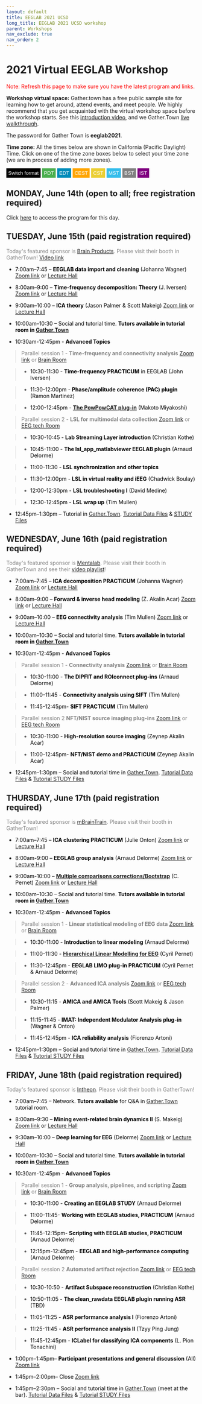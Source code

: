```yaml
---
layout: default
title: EEGLAB 2021 UCSD
long_title: EEGLAB 2021 UCSD workshop
parent: Workshops
nav_exclude: true
nav_order: 2
---
```

<!-- 
layout: redirect
redirect_link: https://sites.google.com/ucsd.edu/eeglab2020/eeglab-workshop -->

# 2021 Virtual EEGLAB Workshop

<font color=red>Note: Refresh this page to make sure you have the latest program and links.</font>

**Workshop virtual space:** Gather.town has a free public sample site for learning how to get around, attend events, and meet people. We highly recommend that you get acquainted with the virtual workshop space before the workshop starts. See this [introduction video](https://youtu.be/jNvZs-lNAz8), and we Gather.Town [live walkthrough](https://gather.town/).

The password for Gather Town is **eeglab2021**.

**Time zone:** All the times below are shown in California (Pacific Daylight) Time. Click on one of the time zone boxes below to select your time zone (we are in process of adding more zones). 

<button onclick="changeFormat()" style="background-color: Black; color: White; border: none; padding: 5px 5px; text-align: center;">Switch format</button>
<button onclick="changeTimezone('PDT')" style="background-color: #4CAF50; color: white; border: none; padding: 5px 5px; text-align: center;">PDT</button>
<button onclick="changeTimezone('EDT')" style="background-color: #008CBA; color: white; border: none; padding: 5px 5px; text-align: center;">EDT</button>
<button onclick="changeTimezone('CEST')" style="background-color:Orange; color: white; border: none; padding: 5px 5px; text-align: center;">CEST</button>
<button onclick="changeTimezone('CST')" style="background-color: #ebcf34; color: white; border: none; padding: 5px 5px; text-align: center;">CST</button>
<button onclick="changeTimezone('MST')" style="background-color:#34bdeb; color: white; border: none; padding: 5px 5px; text-align: center;">MST</button>
<button onclick="changeTimezone('BST')" style="background-color:Grey; color: white; border: none; padding: 5px 5px; text-align: center;">BST</button>
<button onclick="changeTimezone('IST')" style="background-color:Purple; color: white; border: none; padding: 5px 5px; text-align: center;">IST</button>

## MONDAY, June 14th (open to all; free registration required)

Click [here](https://eeglab.org/workshops/EEGLAB_2021_UCSD_day1.html) to access the program for this day.

## TUESDAY, June 15th (paid registration required)

<span style="color: gray"> Today's featured sponsor is [Brain Products](https://www.brainproducts.com/). Please visit their booth in GatherTown! </span> [Video link](https://www.gotostage.com/channel/a26a09b972b84c52a391a16dfb4298e9/recording/31ff3d0c087b4d319ce134860be7ed5c/watch)

- <span style="color: black"><span class="time" data-timeformat="12hr" data-timezone="PDT">7:00am</span>–<span class="time" data-timeformat="12hr" data-timezone="PDT">7:45</span> – **EEGLAB data import and cleaning** (Johanna Wagner)</span> [Zoom link](https://ucsd.zoom.us/j/97226313682) or [Lecture Hall](https://eeglab.org/workshops/https://gather.town/app/RdR6An6QJCsL5oJw/eeglab2021.html)

- <span style="color: black"><span class="time" data-timeformat="12hr" data-timezone="PDT">8:00am</span>–<span class="time" data-timeformat="12hr" data-timezone="PDT">9:00</span> – **Time-frequency decomposition: Theory** (J. Iversen)</span> [Zoom link](https://ucsd.zoom.us/j/97226313682) or [Lecture Hall](https://eeglab.org/workshops/https://gather.town/app/RdR6An6QJCsL5oJw/eeglab2021.html)

- <span style="color: black"><span class="time" data-timeformat="12hr" data-timezone="PDT">9:00am</span>–<span class="time" data-timeformat="12hr" data-timezone="PDT">10:00</span> – **ICA theory** (Jason Palmer &amp; Scott Makeig)</span> [Zoom link](https://ucsd.zoom.us/j/97226313682) or [Lecture Hall](https://eeglab.org/workshops/https://gather.town/app/RdR6An6QJCsL5oJw/eeglab2021.html)

- <span style="color: black"><span class="time" data-timeformat="12hr" data-timezone="PDT">10:00am</span>–<span class="time" data-timeformat="12hr" data-timezone="PDT">10:30</span> – Social and tutorial time. **Tutors available in tutorial room in [Gather.Town](https://eeglab.org/workshops/https://gather.town/app/RdR6An6QJCsL5oJw/eeglab2021.html)** </span>

- <span style="color: black"><span class="time" data-timeformat="12hr" data-timezone="PDT">10:30am</span>-<span class="time" data-timeformat="12hr" data-timezone="PDT">12:45pm</span> - **Advanced Topics**</span>

> <span style="color: gray">Parallel session 1 - **Time-frequency and connectivity analysis** [Zoom link](https://ucsd.zoom.us/j/98593808650) or [Brain Room](https://eeglab.org/workshops/https://gather.town/app/RdR6An6QJCsL5oJw/eeglab2021.html)

> - <span style="color: black"><span class="time" data-timeformat="12hr" data-timezone="PDT">10:30</span>-<span class="time" data-timeformat="12hr" data-timezone="PDT">11:30</span> - **Time-frequency PRACTICUM** in EEGLAB (John Iversen)</span>

> - <span style="color: black"><span class="time" data-timeformat="12hr" data-timezone="PDT">11:30</span>-<span class="time" data-timeformat="12hr" data-timezone="PDT">12:00pm</span> - **Phase/amplitude coherence (PAC) plugin** (Ramon Martinez)</span>

> - <span style="color: black"><span class="time" data-timeformat="12hr" data-timezone="PDT">12:00</span>-<span class="time" data-timeformat="12hr" data-timezone="PDT">12:45pm</span> - **[The PowPowCAT plug-in](https://sccn.ucsd.edu/githubwiki/files/PowPowCAT_30thEEGLABWorkshop.pdf)** (Makoto Miyakoshi)</span>

> <span style="color: gray">Parallel session 2 - **LSL for multimodal data collection** [Zoom link](https://ucsd.zoom.us/j/97226313682) or [EEG tech Room](https://eeglab.org/workshops/https://gather.town/app/RdR6An6QJCsL5oJw/eeglab2021.html)

> - <span style="color: black"><span class="time" data-timeformat="12hr" data-timezone="PDT">10:30</span>-<span class="time" data-timeformat="12hr" data-timezone="PDT">10:45</span> - **Lab Streaming Layer introduction** (Christian Kothe)</span>

> - <span style="color: black"><span class="time" data-timeformat="12hr" data-timezone="PDT">10:45</span>-<span class="time" data-timeformat="12hr" data-timezone="PDT">11:00</span> - **The lsl_app_matlabviewer EEGLAB plugin** (Arnaud Delorme)</span>

> - <span style="color: black"><span class="time" data-timeformat="12hr" data-timezone="PDT">11:00</span>-<span class="time" data-timeformat="12hr" data-timezone="PDT">11:30</span> - **LSL synchronization and other topics**</span>

> - <span style="color: black"><span class="time" data-timeformat="12hr" data-timezone="PDT">11:30</span>-<span class="time" data-timeformat="12hr" data-timezone="PDT">12:00pm</span> - **LSL in virtual reality and iEEG** (Chadwick Boulay)</span>

> - <span style="color: black"><span class="time" data-timeformat="12hr" data-timezone="PDT">12:00</span>-<span class="time" data-timeformat="12hr" data-timezone="PDT">12:30pm</span> - **LSL troubleshooting I** (David Medine)</span>

> - <span style="color: black"><span class="time" data-timeformat="12hr" data-timezone="PDT">12:30</span>-<span class="time" data-timeformat="12hr" data-timezone="PDT">12:45pm</span> - **LSL wrap up** (Tim Mullen)</span>

- <span style="color: black"><span class="time" data-timeformat="12hr" data-timezone="PDT">12:45pm</span>–<span class="time" data-timeformat="12hr" data-timezone="PDT">1:30pm</span> – Tutorial in [Gather.Town](https://eeglab.org/workshops/https://gather.town/app/RdR6An6QJCsL5oJw/eeglab2021.html). [Tutorial Data Files](http://sccn.ucsd.edu/eeglab/download/Workshop21_EEGdata.zip) & [STUDY Files](http://sccn.ucsd.edu/eeglab/download/STUDYstern_measures.zip)</span>

## WEDNESDAY, June 16th (paid registration required)
  
<span style="color: gray"> Today's featured sponsor is [Mentalab](https://mentalab.com/). Please visit their booth in GatherTown and see their [video playlist](https://www.youtube.com/watch?v=S_MS5oSUEto&list=PLa3JycsGtkBgCRsBfikkrRDKijMvW_En6)! </span>
  
- <span style="color: black"><span class="time" data-timeformat="12hr" data-timezone="PDT">7:00am</span>–<span class="time" data-timeformat="12hr" data-timezone="PDT">7:45</span> – **ICA decomposition PRACTICUM** (Johanna Wagner)</span> [Zoom link](https://ucsd.zoom.us/j/97226313682) or [Lecture Hall](https://eeglab.org/workshops/https://gather.town/app/RdR6An6QJCsL5oJw/eeglab2021.html)

- <span style="color: black"><span class="time" data-timeformat="12hr" data-timezone="PDT">8:00am</span>–<span class="time" data-timeformat="12hr" data-timezone="PDT">9:00</span> – **Forward &amp; inverse head modeling** (Z. Akalin Acar)</span> [Zoom link](https://ucsd.zoom.us/j/97226313682) or [Lecture Hall](https://eeglab.org/workshops/https://gather.town/app/RdR6An6QJCsL5oJw/eeglab2021.html)

- <span style="color: black"><span class="time" data-timeformat="12hr" data-timezone="PDT">9:00am</span>–<span class="time" data-timeformat="12hr" data-timezone="PDT">10:00</span> – **EEG connectivity analysis** (Tim Mullen)</span> [Zoom link](https://ucsd.zoom.us/j/97226313682) or [Lecture Hall](https://eeglab.org/workshops/https://gather.town/app/RdR6An6QJCsL5oJw/eeglab2021.html)

- <span style="color: black"><span class="time" data-timeformat="12hr" data-timezone="PDT">10:00am</span>–<span class="time" data-timeformat="12hr" data-timezone="PDT">10:30</span> – Social and tutorial time. **Tutors available in tutorial room in [Gather.Town](https://eeglab.org/workshops/https://gather.town/app/RdR6An6QJCsL5oJw/eeglab2021.html)**</span>

- <span style="color: black"><span class="time" data-timeformat="12hr" data-timezone="PDT">10:30am</span>-<span class="time" data-timeformat="12hr" data-timezone="PDT">12:45pm</span> - **Advanced Topics**</span>

> <span style="color: gray">Parallel session 1 - **Connectivity analysis** [Zoom link](https://ucsd.zoom.us/j/98593808650) or [Brain Room](https://eeglab.org/workshops/https://gather.town/app/RdR6An6QJCsL5oJw/eeglab2021.html)

> - <span style="color: black"><span class="time" data-timeformat="12hr" data-timezone="PDT">10:30</span>-<span class="time" data-timeformat="12hr" data-timezone="PDT">11:00</span> - **The DIPFIT and ROIconnect plug-ins** (Arnaud Delorme)</span>

> - <span style="color: black"><span class="time" data-timeformat="12hr" data-timezone="PDT">11:00</span>-<span class="time" data-timeformat="12hr" data-timezone="PDT">11:45</span> - **Connectivity analysis using SIFT** (Tim Mullen)</span>

> - <span style="color: black"><span class="time" data-timeformat="12hr" data-timezone="PDT">11:45</span>-<span class="time" data-timeformat="12hr" data-timezone="PDT">12:45pm</span>- **SIFT PRACTICUM** (Tim Mullen)</span>

> <span style="color: gray">Parallel session 2 **NFT/NIST source imaging plug-ins** [Zoom link](https://ucsd.zoom.us/j/97226313682) or [EEG tech Room](https://eeglab.org/workshops/https://gather.town/app/RdR6An6QJCsL5oJw/eeglab2021.html)

> - <span style="color: black"><span class="time" data-timeformat="12hr" data-timezone="PDT">10:30</span>-<span class="time" data-timeformat="12hr" data-timezone="PDT">11:00</span> - **High-resolution source imaging** (Zeynep Akalin Acar)</span>

> - <span style="color: black"><span class="time" data-timeformat="12hr" data-timezone="PDT">11:00</span>-<span class="time" data-timeformat="12hr" data-timezone="PDT">12:45pm</span>- **NFT/NIST demo and PRACTICUM** (Zeynep Akalin Acar)</span>

- <span style="color: black"><span class="time" data-timeformat="12hr" data-timezone="PDT">12:45pm</span>–<span class="time" data-timeformat="12hr" data-timezone="PDT">1:30pm</span> – Social and tutorial time in [Gather.Town](https://eeglab.org/workshops/https://gather.town/app/RdR6An6QJCsL5oJw/eeglab2021.html). [Tutorial Data Files](http://sccn.ucsd.edu/eeglab/download/Workshop21_EEGdata.zip) & [Tutorial STUDY Files](http://sccn.ucsd.edu/eeglab/download/STUDYstern_measures.zip)</span>

## THURSDAY, June 17th (paid registration required)
  
<span style="color: gray"> Today's featured sponsor is [mBrainTrain](https://mbraintrain.com/). Please visit their booth in GatherTown! </span> 
  
- <span style="color: black"><span class="time" data-timeformat="12hr" data-timezone="PDT">7:00am</span>–<span class="time" data-timeformat="12hr" data-timezone="PDT">7:45</span> – **ICA clustering PRACTICUM** (Julie Onton)</span> [Zoom link](https://ucsd.zoom.us/j/97226313682) or [Lecture Hall](https://eeglab.org/workshops/https://gather.town/app/RdR6An6QJCsL5oJw/eeglab2021.html)

- <span style="color: black"><span class="time" data-timeformat="12hr" data-timezone="PDT">8:00am</span>-<span class="time" data-timeformat="12hr" data-timezone="PDT">9:00</span> – **EEGLAB group analysis** (Arnaud Delorme)</span> [Zoom link](https://ucsd.zoom.us/j/97226313682) or [Lecture Hall](https://eeglab.org/workshops/https://gather.town/app/RdR6An6QJCsL5oJw/eeglab2021.html)

- <span style="color: black"><span class="time" data-timeformat="12hr" data-timezone="PDT">9:00am</span>-<span class="time" data-timeformat="12hr" data-timezone="PDT">10:00</span> – **[Multiple comparisons corrections/Bootstrap](https://sccn.ucsd.edu/githubwiki/files/2021_MCC_and_boot_EEGLAB_workshop.pdf)** (C. Pernet)</span> [Zoom link](https://ucsd.zoom.us/j/97226313682) or [Lecture Hall](https://eeglab.org/workshops/https://gather.town/app/RdR6An6QJCsL5oJw/eeglab2021.html)

- <span style="color: black"><span class="time" data-timeformat="12hr" data-timezone="PDT">10:00am</span>–<span class="time" data-timeformat="12hr" data-timezone="PDT">10:30</span> – Social and tutorial time. **Tutors available in tutorial room in [Gather.Town](https://eeglab.org/workshops/https://gather.town/app/RdR6An6QJCsL5oJw/eeglab2021.html)**</span>

- <span style="color: black"><span class="time" data-timeformat="12hr" data-timezone="PDT">10:30am</span>-<span class="time" data-timeformat="12hr" data-timezone="PDT">12:45pm</span> - **Advanced Topics**</span>

> <span style="color: gray">Parallel session 1 - **Linear statistical modeling of EEG data** [Zoom link](https://ucsd.zoom.us/j/98593808650) or [Brain Room](https://eeglab.org/workshops/https://gather.town/app/RdR6An6QJCsL5oJw/eeglab2021.html)

> - <span style="color: black"><span class="time" data-timeformat="12hr" data-timezone="PDT">10:30</span>-<span class="time" data-timeformat="12hr" data-timezone="PDT">11:00</span> - **Introduction to linear modeling** (Arnaud Delorme)</span>

> - <span style="color: black"><span class="time" data-timeformat="12hr" data-timezone="PDT">11:00</span>-<span class="time" data-timeformat="12hr" data-timezone="PDT">11:30</span> - **[Hierarchical Linear Modelling for EEG](https://sccn.ucsd.edu/githubwiki/files/2021_HLM_EEGLAB_workshop.pdf)** (Cyril Pernet)</span>

> - <span style="color: black"><span class="time" data-timeformat="12hr" data-timezone="PDT">11:30</span>-<span class="time" data-timeformat="12hr" data-timezone="PDT">12:45pm</span> - **EEGLAB LIMO plug-in PRACTICUM** (Cyril Pernet &amp; Arnaud Delorme)</span>

> <span style="color: gray">Parallel session 2 - **Advanced ICA analysis** [Zoom link](https://ucsd.zoom.us/j/97226313682) or [EEG tech Room](https://eeglab.org/workshops/https://gather.town/app/RdR6An6QJCsL5oJw/eeglab2021.html)

> - <span style="color: black"><span class="time" data-timeformat="12hr" data-timezone="PDT">10:30</span>-<span class="time" data-timeformat="12hr" data-timezone="PDT">11:15</span> - **AMICA and AMICA Tools** (Scott Makeig &amp; Jason Palmer)</span>

> - <span style="color: black"><span class="time" data-timeformat="12hr" data-timezone="PDT">11:15</span>-<span class="time" data-timeformat="12hr" data-timezone="PDT">11:45</span> - **IMAT: Independent Modulator Analysis plug-in** (Wagner &amp; Onton)</span>

> - <span style="color: black"><span class="time" data-timeformat="12hr" data-timezone="PDT">11:45</span>-<span class="time" data-timeformat="12hr" data-timezone="PDT">12:45pm</span> - **ICA reliability analysis** (Fiorenzo Artoni)</span>

- <span style="color: black"><span class="time" data-timeformat="12hr" data-timezone="PDT">12:45pm</span>–<span class="time" data-timeformat="12hr" data-timezone="PDT">1:30pm</span> – Social and tutorial time in [Gather.Town](https://eeglab.org/workshops/https://gather.town/app/RdR6An6QJCsL5oJw/eeglab2021.html). [Tutorial Data Files](http://sccn.ucsd.edu/eeglab/download/Workshop21_EEGdata.zip) & [Tutorial STUDY Files](http://sccn.ucsd.edu/eeglab/download/STUDYstern_measures.zip)</span>

## FRIDAY, June 18th (paid registration required)

<span style="color: gray"> Today's featured sponsor is [Intheon](https://intheon.io/). Please visit their booth in GatherTown! </span> 
  
- <span style="color: black"><span class="time" data-timeformat="12hr" data-timezone="PDT">7:00am</span>–<span class="time" data-timeformat="12hr" data-timezone="PDT">7:45</span> – Network. **Tutors available** for Q&amp;A in [Gather.Town](https://eeglab.org/workshops/https://gather.town/app/RdR6An6QJCsL5oJw/eeglab2021.html) tutorial room.</span>

- <span style="color: black"><span class="time" data-timeformat="12hr" data-timezone="PDT">8:00am</span>–<span class="time" data-timeformat="12hr" data-timezone="PDT">9:30</span> – **Mining event-related brain dynamics II** (S. Makeig)</span> [Zoom link](https://ucsd.zoom.us/j/97226313682) or [Lecture Hall](https://eeglab.org/workshops/https://gather.town/app/RdR6An6QJCsL5oJw/eeglab2021.html)

- <span style="color: black"><span class="time" data-timeformat="12hr" data-timezone="PDT">9:30am</span>–<span class="time" data-timeformat="12hr" data-timezone="PDT">10:00</span> – **Deep learning for EEG** (Delorme)</span> [Zoom link](https://ucsd.zoom.us/j/97226313682) or [Lecture Hall](https://eeglab.org/workshops/https://gather.town/app/RdR6An6QJCsL5oJw/eeglab2021.html)

- <span style="color: black"><span class="time" data-timeformat="12hr" data-timezone="PDT">10:00am</span>–<span class="time" data-timeformat="12hr" data-timezone="PDT">10:30</span> – Social and tutorial time. **Tutors available in tutorial room in [Gather.Town](https://eeglab.org/workshops/https://gather.town/app/RdR6An6QJCsL5oJw/eeglab2021.html)** </span>

- <span style="color: black"><span class="time" data-timeformat="12hr" data-timezone="PDT">10:30am</span>-<span class="time" data-timeformat="12hr" data-timezone="PDT">12:45pm</span> - **Advanced Topics**</span>

> <span style="color: gray">Parallel session 1 - **Group analysis, pipelines, and scripting** [Zoom link](https://ucsd.zoom.us/j/98593808650) or [Brain Room](https://eeglab.org/workshops/https://gather.town/app/RdR6An6QJCsL5oJw/eeglab2021.html)

> - <span style="color: black"><span class="time" data-timeformat="12hr" data-timezone="PDT">10:30</span>-<span class="time" data-timeformat="12hr" data-timezone="PDT">11:00</span> - **Creating an EEGLAB STUDY** (Arnaud Delorme)</span>

> - <span style="color: black"><span class="time" data-timeformat="12hr" data-timezone="PDT">11:00</span>-<span style="color: black"><span class="time" data-timeformat="12hr" data-timezone="PDT">11:45</span>- **Working with EEGLAB studies, PRACTICUM** (Arnaud Delorme)</span>

> - <span style="color: black"><span class="time" data-timeformat="12hr" data-timezone="PDT">11:45</span>-<span style="color: black"><span class="time" data-timeformat="12hr" data-timezone="PDT">12:15pm</span>- **Scripting with EEGLAB studies, PRACTICUM** (Arnaud Delorme)</span>

> - <span style="color: black"><span class="time" data-timeformat="12hr" data-timezone="PDT">12:15pm</span>-<span class="time" data-timeformat="12hr" data-timezone="PDT">12:45pm</span> - **EEGLAB and high-performance computing** (Arnaud Delorme)</span>

> <span style="color: gray">Parallel session 2 **Automated artifact rejection** [Zoom link](https://ucsd.zoom.us/j/97226313682) or [EEG tech Room](https://eeglab.org/workshops/https://gather.town/app/RdR6An6QJCsL5oJw/eeglab2021.html)

> - <span style="color: black"><span class="time" data-timeformat="12hr" data-timezone="PDT">10:30</span>-<span class="time" data-timeformat="12hr" data-timezone="PDT">10:50</span> - **Artifact Subspace reconstruction** (Christian Kothe)</span>

> - <span style="color: black"><span class="time" data-timeformat="12hr" data-timezone="PDT">10:50</span>-<span class="time" data-timeformat="12hr" data-timezone="PDT">11:05</span> - **The clean_rawdata EEGLAB plugin running ASR** (TBD)</span>

> - <span style="color: black"><span class="time" data-timeformat="12hr" data-timezone="PDT">11:05</span>-<span class="time" data-timeformat="12hr" data-timezone="PDT">11:25</span> - **ASR performance analysis I** (Fiorenzo Artoni)</span>

> - <span style="color: black"><span class="time" data-timeformat="12hr" data-timezone="PDT">11:25</span>-<span class="time" data-timeformat="12hr" data-timezone="PDT">11:45</span> - **ASR performance analysis II** (Tzyy Ping Jung)</span>

> - <span style="color: black"><span class="time" data-timeformat="12hr" data-timezone="PDT">11:45</span>-<span class="time" data-timeformat="12hr" data-timezone="PDT">12:45pm</span> - **ICLabel for classifying ICA components** (L. Pion Tonachini)</span>

- <span style="color: black"><span class="time" data-timeformat="12hr" data-timezone="PDT">1:00pm</span>–<span class="time" data-timeformat="12hr" data-timezone="PDT">1:45pm</span>– **Participant presentations and general discussion** (All)</span> [Zoom link](https://ucsd.zoom.us/j/97226313682)

- <span style="color: black"><span class="time" data-timeformat="12hr" data-timezone="PDT">1:45pm</span>–<span class="time" data-timeformat="12hr" data-timezone="PDT">2:00pm</span>– Close</span> [Zoom link](https://ucsd.zoom.us/j/97226313682)

- <span style="color: black"><span class="time" data-timeformat="12hr" data-timezone="PDT">1:45pm</span>–<span class="time" data-timeformat="12hr" data-timezone="PDT">2:30pm</span> – Social and tutorial time in [Gather.Town](https://eeglab.org/workshops/https://gather.town/app/RdR6An6QJCsL5oJw/eeglab2021.html) (meet at the bar). [Tutorial Data Files](http://sccn.ucsd.edu/eeglab/download/Workshop21_EEGdata.zip) & [Tutorial STUDY Files](http://sccn.ucsd.edu/eeglab/download/STUDYstern_measures.zip)</span>
